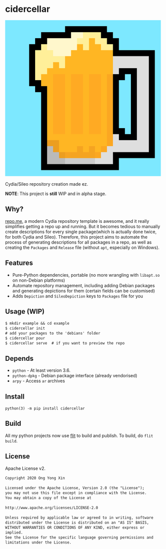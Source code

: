 # cidercellar

![logo](https://raw.githubusercontent.com/ongyx/cidercellar/master/logo.png "cidercellar")

Cydia/Sileo repository creation made ez.

**NOTE**: This project is **still** WIP and in alpha stage.

## Why?
[repo.me](https://github.com/syns/repo.me), a modern Cydia repository template is awesome, and it really simplifies getting a repo up and running.
But it becomes tedious to manually create descriptions for every single package(which is actually done twice, for both Cydia and Sileo).
Therefore, this project aims to automate the process of generating descriptions for all packages in a repo, as well as creating the `Packages` and `Release`  file (without `apt`, especially on Windows).

## Features
- Pure-Python dependencies, portable (no more wrangling with `libapt.so` on non-Debian platforms)
- Automate repository management, including adding Debian packages and generating depictions for them (certain fields can be customised)
- Adds `Depiction` and `SileoDepiction` keys to `Packages` file for you

## Usage (WIP)
```
$ mkdir example && cd example
$ cidercellar init
# add your packages to the 'debians' folder
$ cidercellar pour
$ cidercellar serve  # if you want to preview the repo
```

## Depends
- `python` - At least version 3.6.
- `python-dpkg` - Debian package interface (already vendorised)
- `arpy` - Access `ar` archives

## Install

```
python(3) -m pip install cidercellar
```

## Build
All my python projects now use [flit](https://pypi.org/project/flit) to build and publish.
To build, do `flit build`.

## License

Apache License v2.

```
Copyright 2020 Ong Yong Xin

Licensed under the Apache License, Version 2.0 (the "License"); 
you may not use this file except in compliance with the License. 
You may obtain a copy of the License at

http://www.apache.org/licenses/LICENSE-2.0

Unless required by applicable law or agreed to in writing, software 
distributed under the License is distributed on an "AS IS" BASIS, 
WITHOUT WARRANTIES OR CONDITIONS OF ANY KIND, either express or implied. 
See the License for the specific language governing permissions and 
limitations under the License.
```